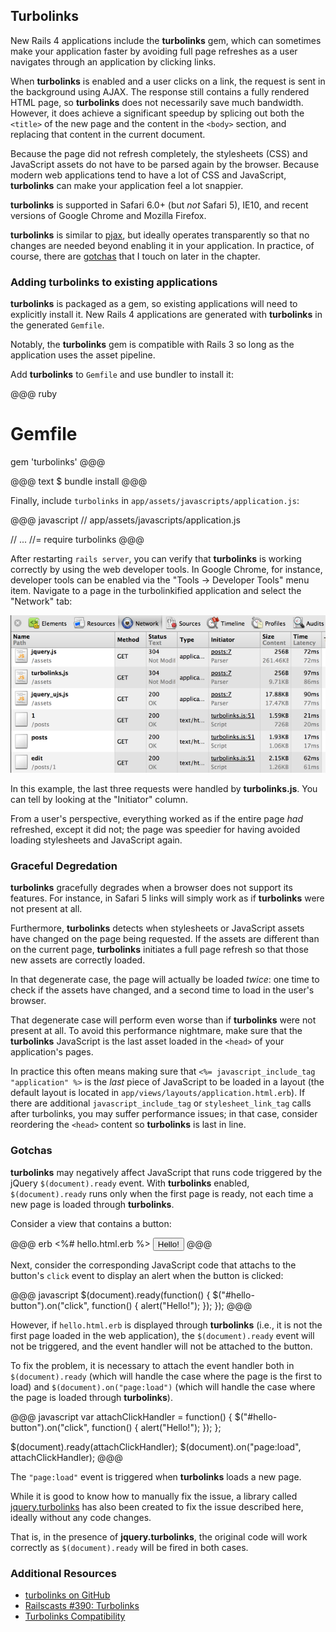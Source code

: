 ## <a id="turbolinks"></a>Turbolinks

<!-- TODO: Make sure this stays true -->
New Rails 4 applications include the **turbolinks** gem, which can sometimes
make your application faster by avoiding full page refreshes as a user
navigates through an application by clicking links.

When **turbolinks** is enabled and a user clicks on a link, the request is sent
in the background using AJAX. The response still contains a fully rendered HTML
page, so **turbolinks** does not necessarily save much bandwidth.  However, it
does achieve a significant speedup by splicing out both the `<title>` of the
new page and the content in the `<body>` section, and replacing that content in
the current document.

Because the page did not refresh completely, the stylesheets (CSS) and
JavaScript assets do not have to be parsed again by the browser. Because modern
web applications tend to have a lot of CSS and JavaScript, **turbolinks** can
make your application feel a lot snappier.

**turbolinks** is supported in Safari 6.0+ (but *not* Safari 5), IE10, and
recent versions of Google Chrome and Mozilla Firefox.

**turbolinks** is similar to [pjax](http://pjax.heroku.com/), but ideally
operates transparently so that no changes are needed beyond enabling it in your
application. In practice, of course, there are [gotchas](#turbolinks-gotchas)
that I touch on later in the chapter.

### Adding turbolinks to existing applications

**turbolinks** is packaged as a gem, so existing applications will need to
explicitly install it. New Rails 4 applications are generated with **turbolinks**
in the generated `Gemfile`.

Notably, the **turbolinks** gem is compatible with Rails 3 so long as the
application uses the asset pipeline.

Add **turbolinks** to `Gemfile` and use bundler to install it:

@@@ ruby
# Gemfile
gem 'turbolinks'
@@@

<p></p>

@@@ text
$ bundle install
@@@

Finally, include `turbolinks` in `app/assets/javascripts/application.js`:

@@@ javascript
// app/assets/javascripts/application.js

// ...
//= require turbolinks
@@@

After restarting `rails server`, you can verify that **turbolinks** is working
correctly by using the web developer tools. In Google Chrome, for instance,
developer tools can be enabled via the "Tools -> Developer Tools" menu item.
Navigate to a page in the turbolinkified application and select the "Network"
tab:

![turbolinks in action](../images/turbolinks_in_action.png)

In this example, the last three requests were handled by **turbolinks.js**. You
can tell by looking at the "Initiator" column.

From a user's perspective, everything worked as if the entire page *had*
refreshed, except it did not; the page was speedier for having avoided
loading stylesheets and JavaScript again.

### Graceful Degredation

**turbolinks** gracefully degrades when a browser does not support its features.
For instance, in Safari 5 links will simply work as if **turbolinks** were
not present at all.

Furthermore, **turbolinks** detects when stylesheets or JavaScript assets have
changed on the page being requested. If the assets are different than on the
current page, **turbolinks** initiates a full page refresh so that those
new assets are correctly loaded.

In that degenerate case, the page will actually be loaded *twice*: one time to
check if the assets have changed, and a second time to load in the user's
browser.

That degenerate case will perform even worse than if **turbolinks** were not
present at all. To avoid this performance nightmare, make sure that the
**turbolinks** JavaScript is the last asset loaded in the `<head>` of your
application's pages.

In practice this often means making sure that `<%= javascript_include_tag
"application" %>` is the *last* piece of JavaScript to be loaded in a layout
(the default layout is located in `app/views/layouts/application.html.erb`).
If there are additional `javascript_include_tag` or `stylesheet_link_tag` calls
after turbolinks, you may suffer performance issues; in that case, consider
reordering the `<head>` content so **turbolinks** is last in line.

### <a id="turbolinks-gotchas"></a>Gotchas

**turbolinks** may negatively affect JavaScript that runs code triggered by the
jQuery `$(document).ready` event. With **turbolinks** enabled,
`$(document).ready` runs only when the first page is ready, not each time a new
page is loaded through **turbolinks**.

Consider a view that contains a button:

@@@ erb
<%# hello.html.erb %>
<button id="hello-button">Hello!</button>
@@@

Next, consider the corresponding JavaScript code that attachs to the button's
`click` event to display an alert when the button is clicked:

@@@ javascript
$(document).ready(function() {
  $("#hello-button").on("click", function() {
    alert("Hello!");
  });
});
@@@

However, if `hello.html.erb` is displayed through **turbolinks** (i.e., it is
not the first page loaded in the web application), the `$(document).ready`
event will not be triggered, and the event handler will not be attached to the
button.

To fix the problem, it is necessary to attach the event handler both in
`$(document).ready` (which will handle the case where the page is the first to
load) and `$(document).on("page:load")` (which will handle the case where the
page is loaded through **turbolinks**).

@@@ javascript
var attachClickHandler = function() {
  $("#hello-button").on("click", function() {
    alert("Hello!");
  });
};

$(document).ready(attachClickHandler);
$(document).on("page:load", attachClickHandler);
@@@

The `"page:load"` event is triggered when **turbolinks** loads a new page.

While it is good to know how to manually fix the issue, a library called
[jquery.turbolinks](https://github.com/kossnocorp/jquery.turbolinks) has also been
created to fix the issue described here, ideally without any code changes.

That is, in the presence of **jquery.turbolinks**, the original code will work
correctly as `$(document).ready` will be fired in both cases.

### Additional Resources

* [turbolinks on GitHub](https://github.com/rails/turbolinks)
* [Railscasts #390: Turbolinks](http://railscasts.com/episodes/390-turbolinks)
* [Turbolinks Compatibility](http://reed.github.com/turbolinks-compatibility/)
